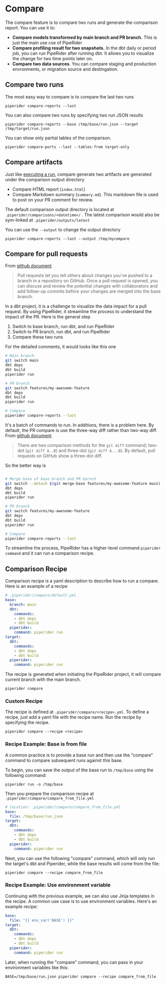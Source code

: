 # Compare

The compare feature is to compare two runs and generate the comparison report.  You can use it to:

* **Compare models transformed by main branch and PR branch.** This is just the main use cse of PipeRider
* **Compare profiling result for two snapshots.** In the dbt daily or period job, you can run PipeRider after running dbt. It allows you to visualize the change for two time points later on.
* **Compare two data sources**. You can compare staging and production envronments, or migration source and destingation.

## Compare two runs

The most easy way to compare is to compare the last two runs

```
piperider compare-reports --last
```

You can also compare two runs by specifying two run JSON results

```
piperider compare-reports --base /tmp/base/run.json --target /tmp/target/run.json
```

You can show only partial tables of the comparison.

```
piperider compare-ports --last --tables-from target-only
```

## Compare artifacts

Just like [executing a run](run/), compare generate two artifacts are generated under the comparison output directory

* Compare HTML report (`index.html`)
* Compare Markdown summary (`summary.md`). This markdown file is used to post on your PR comment for review.

The default comparison output directory is located at `.piperider/comparisons/<datetime>/` . The latest comparison would also be sym-linked at `.piperider/outputs/latest`

You can use the `--output` to change the output directory

```
piperider compare-reports --last --output /tmp/mycompare
```

## Compare for pull requests

From [github document](https://docs.github.com/en/pull-requests/collaborating-with-pull-requests/proposing-changes-to-your-work-with-pull-requests/about-pull-requests)

> Pull requests let you tell others about changes you've pushed to a branch in a repository on GitHub. Once a pull request is opened, you can discuss and review the potential changes with collaborators and add follow-up commits before your changes are merged into the base branch.

In a dbt project, it is a challenge to visualize the data impact for a pull request. By using PipeRider, it streamline the process to understand the impact of the PR. Here is the general step

1. Switch to base branch, run dbt, and run PipeRider
2. Switch to PR branch, run dbt, and run PipeRider
3. Compare these two runs

For the detailed comments, it would looks like this one

```sh
# Main branch
git switch main
dbt deps
dbt build
piperider run

# PR branch
git switch features/my-awesome-feature
dbt deps
dbt build
piperider run

# Compare
piperider compare-reports --last
```

It's a batch of commands to run. In additions, there is a problem here. By default, the PR compare is use the three-way diff rather than two-way diff. From [github document](https://docs.github.com/en/pull-requests/collaborating-with-pull-requests/proposing-changes-to-your-work-with-pull-requests/about-comparing-branches-in-pull-requests#three-dot-and-two-dot-git-diff-comparisons)

> There are two comparison methods for the `git diff` command; two-dot (`git diff A..B`) and three-dot (`git diff A...B`). By default, pull requests on GitHub show a three-dot diff.

So the better way is

```sh

# Merge base of base branch and PR barnch
git switch --detach $(git merge-base features/my-awesome-feature main)
dbt deps
dbt build
piperider run

# PR branch
git switch features/my-awesome-feature
dbt deps
dbt build
piperider run

# Compare
piperider compare-reports --last
```

To streamline the process, PipeRider has a higher-level command `piperider command` and it can run a comparison recipe.

## Comparison Recipe

Comparison recipe is a yaml description to describe how to run a compare. Here is an example of a recipe

```yaml
# .piperider/compare/default.yml
base:
  branch: main
  dbt:
    commands:
    - dbt deps
    - dbt build
  piperider:
    command: piperider run
target:
  dbt:
    commands:
    - dbt deps
    - dbt build
  piperider:
    command: piperider run
```

The recipe is generated when initiating the PipeRider project, it will compare current branch with the main branch.

```
piperider compare
```

### Custom Recipe

The recipe is defined at `.piperider/compare/<recipe>.yml`. To define a recipe, just add a yaml file with the recipe name. Run the recipe by specifying the recipe.

```
piperider compare --recipe <recipe>
```

### Recipe Example: Base is from file

A common practice is to provide a base run and then use the "compare" command to compare subsequent runs against this base.

To begin, you can save the output of the base run to `/tmp/base` using the following command:

```
piperider run -o /tmp/base
```

Then you prepare the comparison recipe at `.piperider/compare/compare_from_file.yml`

```yaml
# location: .piperider/compare/compare_from_file.yml
base:
  file: /tmp/base/run.json
target:
  dbt:
    commands:
    - dbt deps
    - dbt build
  piperider:
    command: piperider run

```

Next, you can use the following "compare" command, which will only run the target's dbt and Piperider, while the base results will come from the file:

```
piperider compare --recipe compare_from_file
```

### Recipe Example: Use environment variable

Continuing with the previous example, we can also use Jinja templates in the recipe. A common use case is to use environment variables. Here's an example recipe:

```yaml
base:
  file: "{{ env_var('BASE') }}"
target:
  dbt:
    commands:
    - dbt deps
    - dbt build
  piperider:
    command: piperider run

```

Later, when running the "compare" command, you can pass in your environment variables like this:

```
BASE=/tmp/base/run.json piperider compare --recipe compare_from_file
```
